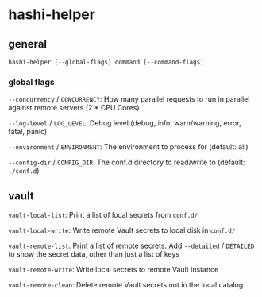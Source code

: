 # hashi-helper

## general

```shell
hashi-helper [--global-flags] command [--command-flags]
```

### global flags

`--concurrency` / `CONCURRENCY`: How many parallel requests to run in parallel against remote servers (2 * CPU Cores)

`--log-level` / `LOG_LEVEL`: Debug level (debug, info, warn/warning, error, fatal, panic)

`--environment` / `ENVIRONMENT`: The environment to process for (default: all)

`--config-dir` / `CONFIG_DIR`: The conf.d directory to read/write to (default: `./conf.d`)

## vault

`vault-local-list`: Print a list of local secrets from `conf.d/`

`vault-local-write`: Write remote Vault secrets to local disk in `conf.d/`

`vault-remote-list`: Print a list of remote secrets. Add `--detailed` / `DETAILED` to show the secret data, other than just a list of keys

`vault-remote-write`: Write local secrets to remote Vault instance

`vault-remote-clean`: Delete remote Vault secrets not in the local catalog
